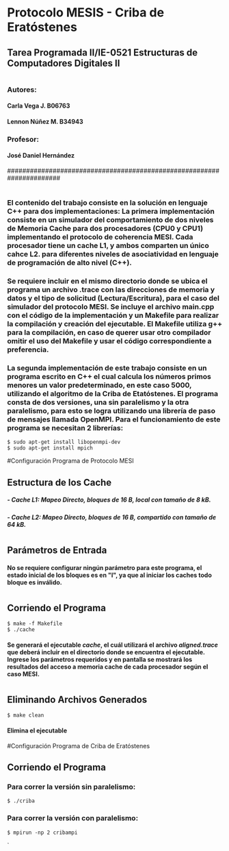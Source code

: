 # Protocolo MESIS - Criba de Eratóstenes
## Tarea Programada II/IE-0521 Estructuras de Computadores Digitales II
#
### Autores:
####         Carla Vega J.    B06763
####         Lennon Núñez M.  B34943
### Profesor: 
####   José Daniel Hernández
######################################################################
#
### El contenido del trabajo consiste en la solución en lenguaje C++ para dos implementaciones: La primera implementación consiste en un simulador del comportamiento de dos niveles de Memoria Cache para dos procesadores (CPU0 y CPU1) implementando el protocolo de coherencia MESI. Cada procesador tiene un cache L1, y ambos comparten un único cahce L2. para diferentes niveles de asociatividad en lenguaje de programación de alto nivel (C++). 
### Se requiere incluir en el mismo directorio donde se ubica el programa un archivo .trace con las direcciones de memoria y datos y el tipo de solicitud (Lectura/Escritura), para el caso del simulador del protocolo MESI. Se incluye el archivo main.cpp con el código de la implementación y un Makefile para realizar la compilación y creación del ejecutable. El Makefile utiliza g++ para la compilación, en caso de querer usar otro compilador omitir el uso del Makefile y usar el código correspondiente a preferencia.

### La segunda implementación de este trabajo consiste en un programa escrito en C++ el cual calcula los números primos menores un valor predeterminado, en este caso 5000, utilizando el algoritmo de la Criba de Etatóstenes. El programa consta de dos versiones, una sin paralelismo y la otra paralelismo, para esto se logra utilizando una librería de paso de mensajes llamada OpenMPI. Para el funcionamiento de este programa se necesitan 2 librerías:

    $ sudo apt-get install libopenmpi-dev  
    $ sudo apt-get install mpich


#Configuración Programa de Protocolo MESI
## Estructura de los Cache
#####           - Cache L1: Mapeo Directo, bloques de 16 B, local con tamaño de 8 kB.
#####           - Cache L2: Mapeo Directo, bloques de 16 B, compartido con tamaño de 64 kB.
# 
## Parámetros de Entrada 
####   No se requiere configurar ningún parámetro para este programa, el estado inicial de los bloques es en "I", ya que al iniciar los caches todo bloque es inválido.
#
## Corriendo el Programa
    $ make -f Makefile
    $ ./cache
    
#### Se generará el ejecutable *cache*, el cuál utilizará el archivo *aligned.trace* que deberá incluir en el directorio donde se encuentra el ejecutable. Ingrese los parámetros requeridos y en pantalla se mostrará los resultados del acceso a memoria cache de cada procesador según el caso MESI.
#
## Eliminando Archivos Generados
    $ make clean
#### Elimina el ejecutable

#Configuración Programa de Criba de Eratóstenes
## Corriendo el Programa 
### Para correr la versión sin paralelismo:
    $ ./criba
### Para correr la versión con paralelismo:
    $ mpirun -np 2 cribampi
`

